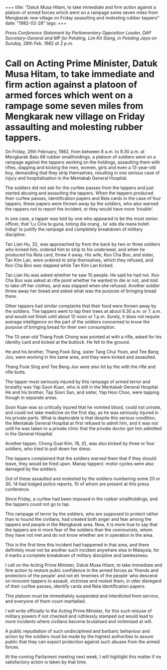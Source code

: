 +++ 
title: "Datuk Musa Hitam, to take immediate and firm action against a platoon of armed forces which went on a rampage some seven miles from Mengkarak new village on Friday assaulting and molesting rubber tappers"
date: "1982-02-28"
tags:
+++

_Press Conference Statement by Parliamentary Opposition Leader, DAP Secretary-General and MP for Petaling, Lim Kit Siang, in Petaling Jaya on Sunday, 28th Feb. 1982 at 2 p.m._

# Call on Acting Prime Minister, Datuk Musa Hitam, to take immediate and firm action against a platoon of armed forces which went on a rampage some seven miles from Mengkarak new village on Friday assaulting and molesting rubber tappers.

On Friday, 26th February, 1982, from between 8 a.m. to 9.30 a.m. at Mengkarak Batu 66 rubber smallholdings, a platoon of soldiers went on a rampage against the tappers working on the holdings, assaulting them with rifles, slapping and kicking the men, women, girls and even a 13-year-old boy, demanding that they strip themselves, resulting in one serious case of injury and hospitalisation in the Mentakab General Hospital.</u>

The soldiers did not ask for the curfew passes from the tappers and just started abusing and assaulting the tappers. When the tappers produced their curfew passes, identification papers and Rela cards in the case of four tappers, these papers were thrown away by the soldiers, who also warned the rappers not to report the incident, or they would have more ‘trouble’.

In one case, a tapper was told by one who appeared to be the most senior officer, that ‘Lu Cina ta guna, tolong dia orang , ta’ ada dia mana boleh hidup’ to justify the rampage and completely breakdown of military discipline.

Tan Lian Hu, 32, was approached by from the back by two or three soldiers who kicked him, ordered him to strip to his underwear, and when he produced his Rela card, threw it away. His wife, Koo Cha Boo, and sister, Tan Kim Lan, were ordered to strip themselves, which they refused, and Koo Cha Boo was slapped while Tan Kim Lan kicked.

Tan Lian Hu was asked whether he saw 10 people. He said he had not. Koo Cha Boo was asked at rifle point whether he wanted to die or not, and told to take off her clothes, and was slapped when she refused. Another soldier threw away her bread and asked what was the purpose of bringing bread there.

Other tappers had similar complaints that their food were thrown away by the soldiers. The tappers went to tap their trees at about 6.30 a.m. or 7. a.m. and would not finish until about 12 noon or 1 p.m. Surely, it does not require average intelligence on the part of the soldiers concerned to know the purpose of bringing bread for their own consumption.

The 13-year-old Thang Fook Chong was pointed at with a rifle, asked for his identity card and kicked at the buttock. He fell to the ground.

He and his brother, Thang Fook Sing, sister Tang Chui Yoon, and Tee Bang Joo, were working in the same area, and they were kicked and assaulted.

Thang Fook Sing and Tee Beng Joo were also hit by the with the rifle and rifle butts.

The tapper most seriously injured by this rampage of armed terror and brutality was Yap Soon Kuan, who is still in the Mentakab General Hospital. He and his brother, Tap Soon San, and sister, Yap Hooi Choo, were tapping though in separate areas.

Soon Kuan was so critically injured that he vomited blood, could not urinate, and could not take medicine on the first day, as he was seriously injured in his private parts. What is deplorable is that despite this serious condition, the Mentakab General Hospital at first refused to admit him, and it was not until he was taken to a private clinic that the private doctor got him admitted in the General Hospital.

Another tapper, Chong Guat Kim, 18, (f), was also kicked by three or four soldiers, who tried to pull down her dress.

The tappers complained that the soldiers warned them that if they should leave, they would be fired upon. Manay tappers’ motor-cycles were also damaged by the soldiers.

Out of these assaulted and molested by the soldiers numbering some 20 or 30, 14 had lodged police reports, 10 of whom are present at this press conference.

Since Friday, a curfew had been imposed in the rubber smallholdings, and the tappers could not go to tap.

This rampage of terror by the soldiers, who are supposed to protect rather than to hound the civilians, had created both anger and fear among the tappers and people in the Mengkarak area. Now, it is more true to say that the tappers are in more fear of the soldiers than the communists, whom they have not met and do not know whether are in operation in the area.

This is the first time this incident had happened in that area, and there definitely must not be another such incident anywhere else in Malaysia, for it marks  a complete breakdown of military discipline and lawlessness.

I call on the Acting Prime Minister, Datuk Musa Hitam, to take immediate and firm action to restore pubic confidence in the armed forces as ‘friends and protectors of the people’ and not eh ‘enemies of the people’ who descend on innocent tappers to assault, victimise and molest them, in utter disregard of their curfew passes, identify cards and Rela identification papers.

This platoon must be immediately suspended and interdicted from service, and everyone of them court-martialled.

I will write officially to the Acting Prime Minister, for this such misuse of military powers if not checked and ruthlessly stamped out would lead to more incidents where civilians become brutalised and victimised at will.

A public repudiation of such undisciplined and barbaric behaviour and action by the soldiers must be made by the highest authorities to assure public that they can expect protection against such abuses from the armed forces.

At the coming Parliament meeting next week, I will highlight this matter if no satisfactory action is taken by that time.
 

